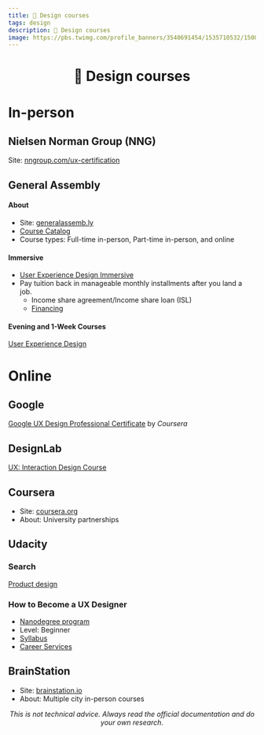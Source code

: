 ```yaml
---
title: 🎨 Design courses
tags: design
description: 🎨 Design courses
image: https://pbs.twimg.com/profile_banners/3540691454/1535710532/1500x500
---
```


<h1 style="text-align: center;">🎨 Design courses</h1>

# In-person

## Nielsen Norman Group (NNG)

Site: [nngroup.com/ux-certification](https://nngroup.com/ux-certification)

## General Assembly

#### About

- Site: [generalassemb.ly](https://generalassemb.ly)
- [Course Catalog](https://generalassemb.ly/browse)
- Course types: Full-time in-person, Part-time in-person, and online

#### Immersive

- [User Experience Design Immersive](https://generalassemb.ly/education/user-experience-design-immersive/new-york-city)
- Pay tuition back in manageable monthly installments after you land a job.
    - Income share agreement/Income share loan (ISL)
    - [Financing](https://generalassemb.ly/how-we-work/financing)

#### Evening and 1-Week Courses

[User Experience Design](https://generalassemb.ly/education/user-experience-design/new-york-city)

# Online

## Google

[Google UX Design Professional Certificate](https://www.coursera.org/google-certificates/ux-design-certificate) by *Coursera*

## DesignLab

[UX: Interaction Design Course](https://designlab.com/interaction-design-course)

## Coursera

- Site: [coursera.org](https://www.coursera.org)
- About: University partnerships

## Udacity

### Search

[Product design](https://www.udacity.com/courses/all?skill=Product%20Design)

### How to Become a UX Designer

- [Nanodegree program](https://www.udacity.com/course/ux-designer-nanodegree--nd578)
- Level: Beginner
- [Syllabus](https://d20vrrgs8k4bvw.cloudfront.net/documents/en-US/UX%2BDesigner%2BNanodegree%2BProgram%2BSyllabus.pdf)
- [Career Services](https://www.udacity.com/career-services/home)

## BrainStation

- Site: [brainstation.io](https://brainstation.io)
- About: Multiple city in-person courses

<p style="text-align: center; font-style: italic">This is not technical advice. Always read the official documentation and do your own research.</p>